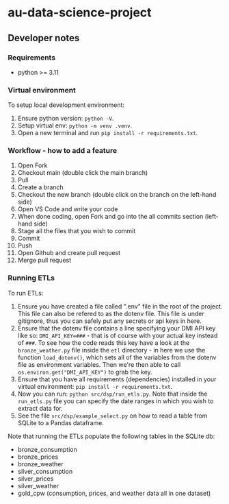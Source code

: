 # au-data-science-project

## Developer notes

### Requirements

- python >= 3.11

### Virtual environment

To setup local development environment:

1. Ensure python version: `python -V`.
2. Setup virtual env: `python -m venv .venv`.
3. Open a new terminal and run `pip install -r requirements.txt`.

### Workflow - how to add a feature

1. Open Fork
2. Checkout main (double click the main branch)
3. Pull
4. Create a branch
5. Checkout the new branch (double click on the branch on the left-hand side)
6. Open VS Code and write your code
7. When done coding, open Fork and go into the all commits section (left-hand side)
8. Stage all the files that you wish to commit
9. Commit
10. Push
11. Open Github and create pull request
12. Merge pull request

### Running ETLs

To run ETLs:

1. Ensure you have created a file called ".env" file in the root of the project. This file can also be refered to as the dotenv file. This file is under gitignore, thus you can safely put any secrets or api keys in here.
2. Ensure that the dotenv file contains a line specifying your DMI API key like so: `DMI_API_KEY=###` - that is of course with your actual key instead of `###`. To see how the code reads this key have a look at the `bronze_weather.py` file inside the `etl` directory - in here we use the function `load_dotenv()`, which sets all of the variables from the dotenv file as environment variables. Then we're then able to call `os.environ.get("DMI_API_KEY")` to grab the key.
3. Ensure that you have all requirements (dependencies) installed in your virtual environment: `pip install -r requirements.txt`.
4. Now you can run: `python src/dsp/run_etls.py`. Note that inside the `run_etls.py` file you can specify the date ranges in which you wish to extract data for.
5. See the file `src/dsp/example_select.py` on how to read a table from SQLite to a Pandas dataframe.

Note that running the ETLs populate the following tables in the SQLite db:

- bronze_consumption
- bronze_prices
- bronze_weather
- silver_consumption
- silver_prices
- silver_weather
- gold_cpw (consumption, prices, and weather data all in one dataset)
